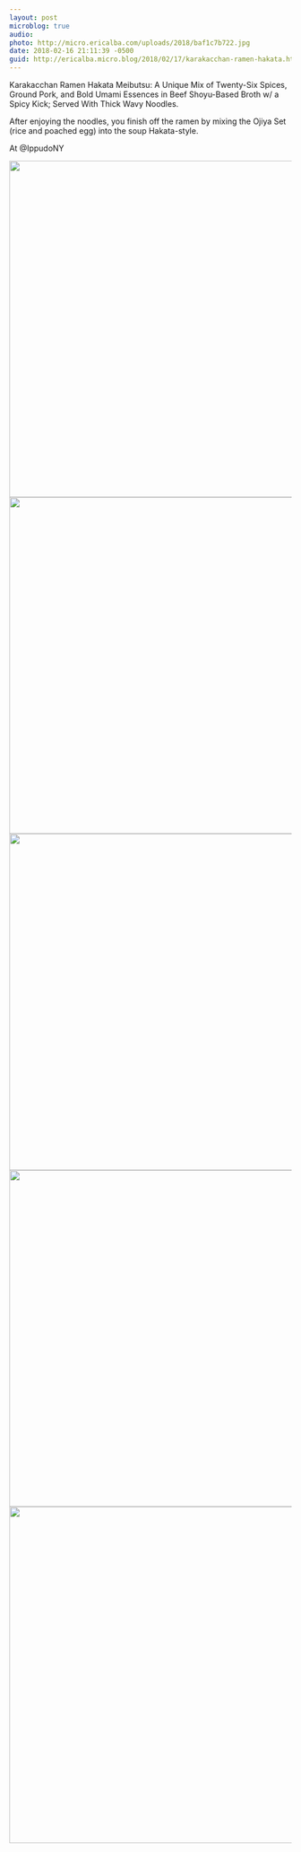 ```yaml
---
layout: post
microblog: true
audio: 
photo: http://micro.ericalba.com/uploads/2018/baf1c7b722.jpg
date: 2018-02-16 21:11:39 -0500
guid: http://ericalba.micro.blog/2018/02/17/karakacchan-ramen-hakata.html
---
```

Karakacchan Ramen Hakata Meibutsu: A Unique Mix of Twenty-Six Spices, Ground Pork, and Bold Umami Essences in Beef Shoyu-Based Broth w/ a Spicy Kick; Served With Thick Wavy Noodles.

After enjoying the noodles, you finish off the ramen by mixing the Ojiya Set (rice and poached egg) into the soup Hakata-style.

At @IppudoNY

<img src="http://micro.ericalba.com/uploads/2018/71d1a21c72.jpg" width="600" height="600" /><img src="http://micro.ericalba.com/uploads/2018/a66c9bfe8a.jpg" width="600" height="600" /><img src="http://micro.ericalba.com/uploads/2018/0dcdf34469.jpg" width="600" height="600" /><img src="http://micro.ericalba.com/uploads/2018/00cb72649c.jpg" width="600" height="600" /><img src="http://micro.ericalba.com/uploads/2018/baf1c7b722.jpg" width="600" height="600" />
